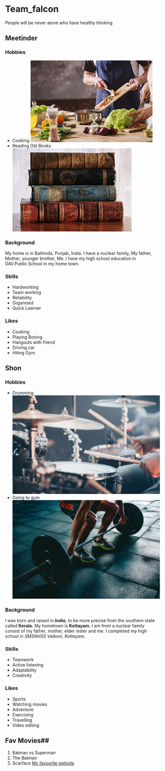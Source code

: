 # Team_falcon
People will be never alone who have healthy thinking

## Meetinder
 ### Hobbies 
  - Cooking
       ![cooking](images/cooking.jpg)
  - Reading Old Books
       ![books](images/books.jpg)
 ### Background
 My home is in Bathinda, Punjab, India.
 I have a nuclear family, My father, Mother, younger brother, Me.
 I have my high school education in DAV.Public.School in my home town.
 ### Skills
 - Hardworking
 - Team working
 - Reliability
 - Organised
 - Quick Learner
 ### Likes
 - Cooking
 - Playing Boxing
 - Hangouts with friend
 - Driving car
 - Hiting Gym

## Shon
### Hobbies
- Drumming
![drumming](images/drumming.jpg)
- Going to gym
![gym](images/gym.jpg)
### Background 
I was born and raised in ***India,*** to be more precise from the southern state called **Kerala.** My hometown is **Kottayam.** I am from a nuclear family consist of my father, mother, elder sister and me. I completed my high school in *SMSNHSS Vaikom, Kottayam.*
### Skills
- Teamwork
- Active listening
- Adaptability
- Creativity
### Likes
- Sports
- Watching movies
- Adventure
- Exercising
- Travelling
- Video editing
## Fav Movies##
1. Batman vs Superman
2. The Batman
3. Scarface
[My favourite website](https://www.nike.com)